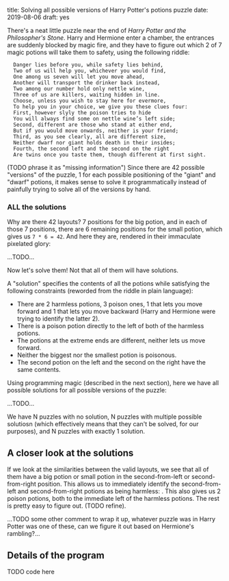 title: Solving all possible versions of Harry Potter's potions puzzle
date: 2019-08-06
draft: yes

There's a neat little puzzle near the end of *Harry Potter and the Philosopher's Stone*. Harry and Hermione enter a chamber, the entrances are suddenly blocked by magic fire, and they have to figure out which 2 of 7 magic potions will take them to safety, using the following riddle:

      Danger lies before you, while safety lies behind,
      Two of us will help you, whichever you would find,
      One among us seven will let you move ahead,
      Another will transport the drinker back instead,
      Two among our number hold only nettle wine,
      Three of us are killers, waiting hidden in line.
      Choose, unless you wish to stay here for evermore,
      To help you in your choice, we give you these clues four:
      First, however slyly the poison tries to hide
      You will always find some on nettle wine’s left side;
      Second, different are those who stand at either end,
      But if you would move onwards, neither is your friend;
      Third, as you see clearly, all are different size,
      Neither dwarf nor giant holds death in their insides;
      Fourth, the second left and the second on the right
      Are twins once you taste them, though different at first sight.

(TODO phrase it as "missing information") Since there are 42 possible "versions" of the puzzle, 1 for each possible positioning of the "giant" and "dwarf" potions, it makes sense to solve it programmatically instead of painfully trying to solve all of the versions by hand.

### ALL the solutions
Why are there 42 layouts? 7 positions for the big potion, and in each of those 7 positions, there are 6 remaining positions for the small potion, which gives us `7 * 6 = 42`. And here they are, rendered in their immaculate pixelated glory:

...TODO...

Now let's solve them! Not that all of them will have solutions.

A "solution" specifies the contents of all the potions while satisfying the following constraints (reworded from the riddle in plain language): 

* There are 2 harmless potions, 3 poison ones, 1 that lets you move forward and 1 that lets you move backward (Harry and Hermione were trying to identify the latter 2).
* There is a poison potion directly to the left of both of the harmless potions.
* The potions at the extreme ends are different, neither lets us move forward.
* Neither the biggest nor the smallest potion is poisonous.
* The second potion on the left and the second on the right have the same contents.

Using programming magic (described in the next section), here we have all possible solutions for all possible versions of the puzzle:

...TODO...

We have N puzzles with no solution, N puzzles with multiple possible solutiosn (which effectively means that they can't be solved, for our purposes), and N puzzles with exactly 1 solution.

## A closer look at the solutions
If we look at the similarities between the valid layouts, we see that all of them have a big potion or small potion in the second-from-left or second-from-right position. This allows us to immediately identify the second-from-left and second-from-right potions as being harmless: <explanation here>. This also gives us 2 poison potions, both to the immediate left of the harmless potions. The rest is pretty easy to figure out. (TODO refine).

...TODO some other comment to wrap it up, whatever puzzle was in Harry Potter was
one of these, can we figure it out based on Hermione's rambling?...

## Details of the program
TODO code here
